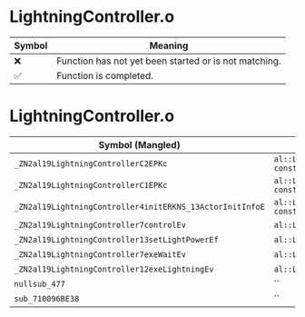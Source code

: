 # LightningController.o
| Symbol | Meaning 
| ------------- | ------------- 
| :x: | Function has not yet been started or is not matching. 
| :white_check_mark: | Function is completed. 


# LightningController.o
| Symbol (Mangled) | Symbol (Demangled) | Decompiled? |
| ------------- |  ------------- | ------------- |
| `_ZN2al19LightningControllerC2EPKc` | `al::LightningController::LightningController(char const*)` | :white_check_mark: |
| `_ZN2al19LightningControllerC1EPKc` | `al::LightningController::LightningController(char const*)` | :white_check_mark: |
| `_ZN2al19LightningController4initERKNS_13ActorInitInfoE` | `al::LightningController::init(al::ActorInitInfo const&)` | :white_check_mark: |
| `_ZN2al19LightningController7controlEv` | `al::LightningController::control(void)` | :white_check_mark: |
| `_ZN2al19LightningController13setLightPowerEf` | `al::LightningController::setLightPower(float)` | :white_check_mark: |
| `_ZN2al19LightningController7exeWaitEv` | `al::LightningController::exeWait(void)` | :white_check_mark: |
| `_ZN2al19LightningController12exeLightningEv` | `al::LightningController::exeLightning(void)` | :white_check_mark: |
| `nullsub_477` | `` | :white_check_mark: |
| `sub_710096BE38` | `` | :white_check_mark: |
